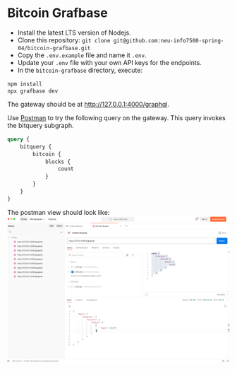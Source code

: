 # Bitcoin Grafbase

* Install the latest LTS version of Nodejs.
* Clone this repository: `git clone git@github.com:neu-info7500-spring-04/bitcoin-grafbase.git`
* Copy the `.env.example` file and name it `.env`. 
* Update your `.env` file with your own API keys for the endpoints.
* In the `bitcoin-grafbase` directory, execute:

```
npm install
npx grafbase dev
```

The gateway should be at http://127.0.0.1:4000/graphql.

Use [Postman](https://www.postman.com/) to try the following query on the gateway.
This query invokes the bitquery subgraph. 
```graphql
query {
    bitquery {
        bitcoin {
            blocks {
                count
            }
        }
    }
}
```
The postman view should look like:
![postman-example.png](postman-example.png)


